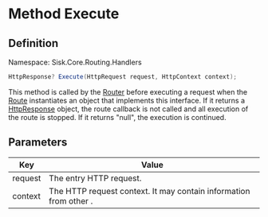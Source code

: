 # Method Execute

## Definition
Namespace: Sisk.Core.Routing.Handlers

```csharp
HttpResponse? Execute(HttpRequest request, HttpContext context);
```

This method is called by the [Router](/spec/Sisk/Core/Routing/Router) before executing a request when the [Route](/spec/Sisk/Core/Routing/Route) instantiates an object that implements this interface. If it returns a [HttpResponse](/spec/Sisk/Core/Http/HttpResponse) object, the route callback is not called and all execution of the route is stopped. If it returns "null", the execution is continued.

## Parameters

| Key | Value |
| --- | --- |
| request | The entry HTTP request. | 
| context | The HTTP request context. It may contain information from other . | 

